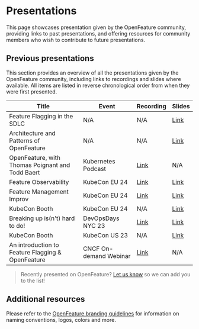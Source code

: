 # Presentations

This page showcases presentation given by the OpenFeature community, providing links to past presentations, and offering resources for community members who wish to contribute to future presentations.

## Previous presentations

This section provides an overview of all the presentations given by the OpenFeature community, including links to recordings and slides where available.
All items are listed in reverse chronological order from when they were first presented.

| Title                                             | Event                  | Recording                                                                                                           | Slides                                                                                       |
| ------------------------------------------------- | ---------------------- | ------------------------------------------------------------------------------------------------------------------- | -------------------------------------------------------------------------------------------- |
| Feature Flagging in the SDLC                      | N/A                    | N/A                                                                                                                 | [Link](https://docs.google.com/presentation/d/1aIKUI2L3NlAnSguOrSr3zXOC4hriPpgA383a-sTyAQk/) |
| Architecture and Patterns of OpenFeature          | N/A                    | N/A                                                                                                                 | [Link](https://docs.google.com/presentation/d/1gganwGmlpp8Lb_bYvw-uysrKzLqMYS4stx_vtSEy1HY)  |
| OpenFeature, with Thomas Poignant and Todd Baert  | Kubernetes Podcast     | [Link](https://kubernetespodcast.com/episode/224-openfeature/)                                                      | N/A                                                                                          |
| Feature Observability                             | KubeCon EU 24          | [Link](https://www.youtube.com/watch?v=euYhIn4leW0)                                                                 | [Link](https://docs.google.com/presentation/d/1ZvW-6dZdfJCH9qEMKAWPCp6aTzt2Us65)             |
| Feature Management Improv                         | KubeCon EU 24          | [Link](https://www.youtube.com/watch?v=wkmryOXmVaw)                                                                 | [Link](https://docs.google.com/presentation/d/1aXp41SY7ChsYc728NXlo-vaX2Ekme1J5r9cmgwC5JYc)  |
| KubeCon Booth                                     | KubeCon EU 24          | N/A                                                                                                                 | [Link](https://docs.google.com/presentation/d/1yu575WbbZRMXUwRMzgIQFgEEly2P8fnJ)             |
| Breaking up is(n't) hard to do!                   | DevOpsDays NYC 23      | [Link](https://www.youtube.com/watch?v=_6B8-qEEyvo)                                                                 | [Link](https://docs.google.com/presentation/d/1bkHK6_CapZ-iPrhoLDZuOfolyxIx-_Xduq_hxBsvYVs)  |
| KubeCon Booth                                     | KubeCon US 23          | N/A                                                                                                                 | [Link](https://docs.google.com/presentation/d/1ApvcVPf3NgV1Otv4B2VuoBYOwTSvyLD4pQz0M2xizds)  |
| An introduction to Feature Flagging & OpenFeature | CNCF On-demand Webinar | [Link](https://www.cncf.io/online-programs/cncf-on-demand-webinar-an-introduction-to-feature-flagging-openfeature/) | N/A                                                                                          |

> Recently presented on OpenFeature? [Let us know](https://github.com/open-feature/community/issues/new) so we can add you to the list!

## Additional resources

Please refer to the [OpenFeature branding guidelines](./branding-guidelines.md) for information on naming conventions, logos, colors and more.
